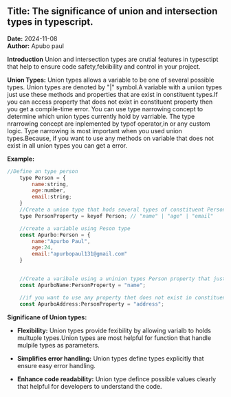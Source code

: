 ## Title: The significance of union and intersection types in typescript.

**Date:** 2024-11-08  
**Author:** Apubo paul

**Introduction** Union and intersection types are crutial features in typesctipt that
help to ensure code safety,felxibility and control in your project.

**Union Types:** Union types allows a variable to be one of several possible types.
Union types are denoted by "|" symbol.A variable with a uniion types just use these
methods and properties that are exist in constituent types.If you can access property
that does not exixt in constituent property then you get a compile-time error. You can use type narrowing concept to determine which union types currently hold by varriable.
The type nrarrowing concept are inplemented by typof operator,in or any custom logic.
Type narrowing is most important when you used union types.Because, if you want to use
any methods on variable that does not exist in all union types you can get a error.

**Example:**

```javascript
//Define an type person
    type Person = {
        name:string,
        age:number,
        email:string;
    }
    //Create a union type that hods several types of constituent Person type.
    type PersonProperty = keyof Person; // "name" | "age" | "email"

    //create a variable using Peson type
    const Apurbo:Person = {
        name:"Apurbo Paul",
        age:24,
        email:"apurbopaul131@gmail.com"
    }


    //Create a varibale using a uninion types Person property that just use "name" | "age" | "email"
    const ApurboName:PersonProperty = "name";

    //if you want to use any property thet does not exist in constituent types Person you get an compile-time error.
    const ApurboAddress:PersonProperty = "address";
```

**Significane of Union types:**

- **Flexibility:** Union types provide fexibility by allowing varialb to holds multuple types.Union types are most helpful for function that handle mulpile types as parameters.

- **Simplifies error handling:** Union types define types explicitly that ensure easy error handling.

- **Enhance code readability:** Union type defince possible values clearly that helpful for developers to understand the code.
